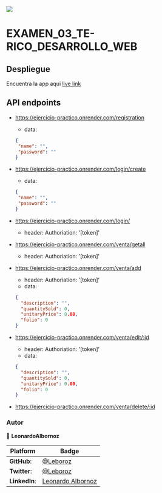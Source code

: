 <!-- @format -->
![](https://img.shields.io/static/v1?label=BY&message=LeonardoAlbornoz&color=purple)

# EXAMEN_03_TE-RICO_DESARROLLO_WEB

## Despliegue

Encuentra la app aqui [live link](https://boisterous-ganache-e7a00d.netlify.app/)

## API endpoints

- https://ejercicio-practico.onrender.com/registration
  - data:
   ```json
   {
    "name": "",
    "password": ""
   }
   ```
 
 - https://ejercicio-practico.onrender.com/login/create
   - data:
   ```json
   {
    "name": "",
    "password": ""
   }
   ```
 
- https://ejercicio-practico.onrender.com/login/
  - header: Authoriation: '[token]'


- https://ejercicio-practico.onrender.com/venta/getall
  - header: Authoriation: '[token]'
  
- https://ejercicio-practico.onrender.com/venta/add
  - header: Authoriation: '[token]'
  - data:
  ```json
  {
    "description": "",
    "quantitySold": 0,
    "unitaryPrice": 0.00,
    "folio": 0
  }
  ```
  
- https://ejercicio-practico.onrender.com/venta/edit/:id
  - header: Authoriation: '[token]'
  - data:
  ```json
  {
    "description": "",
    "quantitySold": 0,
    "unitaryPrice": 0.00,
    "folio": 0
  }
  ```
  
- https://ejercicio-practico.onrender.com/venta/delete/:id

 ### Autor
 
 👤 **LeonardoAlbornoz**

 Platform | Badge |
 --- | --- |
 **GitHub**:   | [@Leboroz](https://github.com/leboroz)
 **Twitter**:  | [@Leboroz](https://twitter.com/leboroz)
 **LinkedIn**: | [Leonardo Albornoz](https://linkedin.com/in/leboroz)
